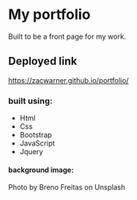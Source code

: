 # My portfolio
Built to be a front page for my work.

## Deployed link
https://zacwarner.github.io/portfolio/

### built using:
* Html
* Css
* Bootstrap
* JavaScript
* Jquery


#### background image: 
Photo by Breno Freitas on Unsplash
